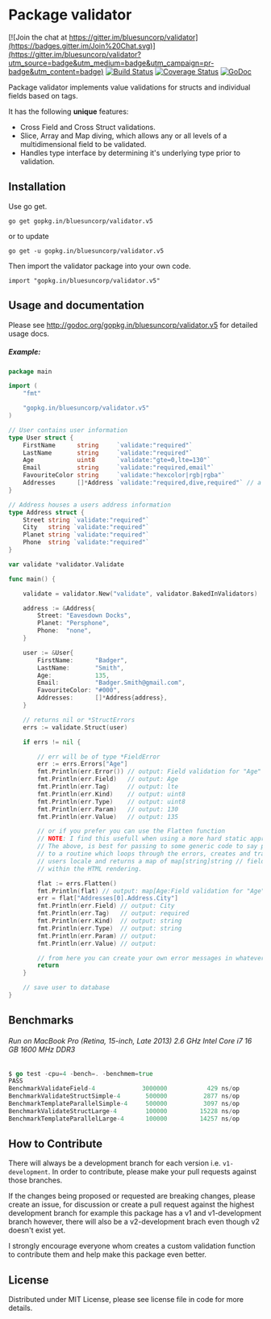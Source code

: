 Package validator
================

[![Join the chat at https://gitter.im/bluesuncorp/validator](https://badges.gitter.im/Join%20Chat.svg)](https://gitter.im/bluesuncorp/validator?utm_source=badge&utm_medium=badge&utm_campaign=pr-badge&utm_content=badge)
[![Build Status](https://semaphoreci.com/api/v1/projects/ec20115f-ef1b-4c7d-9393-cc76aba74eb4/487382/badge.svg)](https://semaphoreci.com/joeybloggs/validator)
[![Coverage Status](https://coveralls.io/repos/bluesuncorp/validator/badge.svg?branch=v5)](https://coveralls.io/r/bluesuncorp/validator?branch=v5)
[![GoDoc](https://godoc.org/gopkg.in/bluesuncorp/validator.v5?status.svg)](https://godoc.org/gopkg.in/bluesuncorp/validator.v5)

Package validator implements value validations for structs and individual fields based on tags.

It has the following **unique** features:

-   Cross Field and Cross Struct validations.  
-   Slice, Array and Map diving, which allows any or all levels of a multidimensional field to be validated.  
-   Handles type interface by determining it's underlying type prior to validation.  

Installation
------------

Use go get.

	go get gopkg.in/bluesuncorp/validator.v5

or to update

	go get -u gopkg.in/bluesuncorp/validator.v5

Then import the validator package into your own code.

	import "gopkg.in/bluesuncorp/validator.v5"

Usage and documentation
------

Please see http://godoc.org/gopkg.in/bluesuncorp/validator.v5 for detailed usage docs.

##### Example:
```go
package main

import (
	"fmt"

	"gopkg.in/bluesuncorp/validator.v5"
)

// User contains user information
type User struct {
	FirstName      string     `validate:"required"`
	LastName       string     `validate:"required"`
	Age            uint8      `validate:"gte=0,lte=130"`
	Email          string     `validate:"required,email"`
	FavouriteColor string     `validate:"hexcolor|rgb|rgba"`
	Addresses      []*Address `validate:"required,dive,required"` // a person can have a home and cottage...
}

// Address houses a users address information
type Address struct {
	Street string `validate:"required"`
	City   string `validate:"required"`
	Planet string `validate:"required"`
	Phone  string `validate:"required"`
}

var validate *validator.Validate

func main() {

	validate = validator.New("validate", validator.BakedInValidators)

	address := &Address{
		Street: "Eavesdown Docks",
		Planet: "Persphone",
		Phone:  "none",
	}

	user := &User{
		FirstName:      "Badger",
		LastName:       "Smith",
		Age:            135,
		Email:          "Badger.Smith@gmail.com",
		FavouriteColor: "#000",
		Addresses:      []*Address{address},
	}

	// returns nil or *StructErrors
	errs := validate.Struct(user)

	if errs != nil {

		// err will be of type *FieldError
		err := errs.Errors["Age"]
		fmt.Println(err.Error()) // output: Field validation for "Age" failed on the "lte" tag
		fmt.Println(err.Field)   // output: Age
		fmt.Println(err.Tag)     // output: lte
		fmt.Println(err.Kind)    // output: uint8
		fmt.Println(err.Type)    // output: uint8
		fmt.Println(err.Param)   // output: 130
		fmt.Println(err.Value)   // output: 135

		// or if you prefer you can use the Flatten function
		// NOTE: I find this usefull when using a more hard static approach of checking field errors.
		// The above, is best for passing to some generic code to say parse the errors. i.e. I pass errs
		// to a routine which loops through the errors, creates and translates the error message into the
		// users locale and returns a map of map[string]string // field and error which I then use
		// within the HTML rendering.

		flat := errs.Flatten()
		fmt.Println(flat) // output: map[Age:Field validation for "Age" failed on the "lte" tag Addresses[0].Address.City:Field validation for "City" failed on the "required" tag]
		err = flat["Addresses[0].Address.City"]
		fmt.Println(err.Field) // output: City
		fmt.Println(err.Tag)   // output: required
		fmt.Println(err.Kind)  // output: string
		fmt.Println(err.Type)  // output: string
		fmt.Println(err.Param) // output:
		fmt.Println(err.Value) // output:

		// from here you can create your own error messages in whatever language you wish
		return
	}

	// save user to database
}
```

Benchmarks
------
###### Run on MacBook Pro (Retina, 15-inch, Late 2013) 2.6 GHz Intel Core i7 16 GB 1600 MHz DDR3
```go
$ go test -cpu=4 -bench=. -benchmem=true
PASS
BenchmarkValidateField-4	 		 3000000	       429 ns/op	     192 B/op	       2 allocs/op
BenchmarkValidateStructSimple-4	  	  500000	      2877 ns/op	     657 B/op	      10 allocs/op
BenchmarkTemplateParallelSimple-4	  500000	      3097 ns/op	     657 B/op	      10 allocs/op
BenchmarkValidateStructLarge-4	  	  100000	     15228 ns/op	    4350 B/op	      62 allocs/op
BenchmarkTemplateParallelLarge-4	  100000	     14257 ns/op	    4354 B/op	      62 allocs/op
```

How to Contribute
------

There will always be a development branch for each version i.e. `v1-development`. In order to contribute, 
please make your pull requests against those branches.

If the changes being proposed or requested are breaking changes, please create an issue, for discussion 
or create a pull request against the highest development branch for example this package has a 
v1 and v1-development branch however, there will also be a v2-development brach even though v2 doesn't exist yet.

I strongly encourage everyone whom creates a custom validation function to contribute them and
help make this package even better.

License
------
Distributed under MIT License, please see license file in code for more details.
